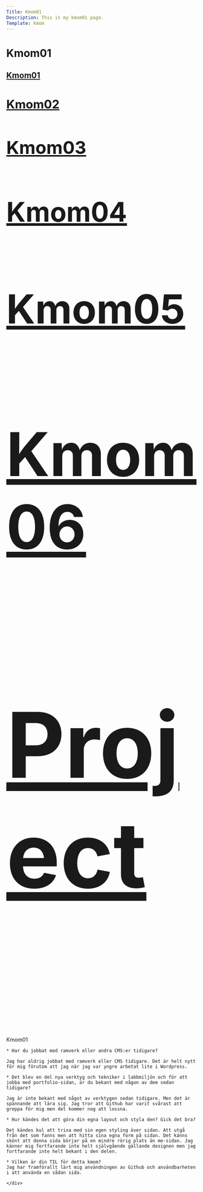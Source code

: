 ```yaml
---
Title: Kmom01
Description: This is my kmom01 page.
Template: kmom
---
```


Kmom01
==========================

<div class="kmom-grid">
    <div class="reportnav-box">
        <a href="kmom01"><h2>Kmom01<h2></a>
        <a href="kmom02"><h2>Kmom02<h2></a>
        <a href="kmom03"><h2>Kmom03<h2></a>
        <a href="kmom04"><h2>Kmom04<h2></a>
        <a href="kmom05"><h2>Kmom05<h2></a>
        <a href="kmom06"><h2>Kmom06<h2></a>
        <a href="kmom10"><h2>Project<h2></a>
    </div>
    <div class="report-box">
    <p>Kmom01<p>

    * Har du jobbat med ramverk eller andra CMS:er tidigare?

    Jag har aldrig jobbat med ramverk eller CMS tidigare. Det är helt nytt för mig förutom att jag när jag var yngre arbetat lite i Wordpress.

    * Det blev en del nya verktyg och tekniker i labbmiljön och för att jobba med portfolio-sidan, är du bekant med någon av dem sedan tidigare?

    Jag är inte bekant med något av verktygen sedan tidigare. Men det är spännande att lära sig. Jag tror att Github har varit svårast att greppa för mig men det kommer nog att lossna. 

    * Hur kändes det att göra din egna layout och styla den? Gick det bra?

    Det kändes kul att trixa med sin egen styling över sidan. Att utgå från det som fanns men att hitta sina egna form på sidan. Det känns skönt att denna sida börjar på en mindre rörig plats än me-sidan. Jag känner mig fortfarande inte helt självgående gällande designen men jag fortfarande inte helt bekant i den delen. 

    * Vilken är din TIL för detta kmom?
    Jag har framförallt lärt mig användningen av Github och användbarheten i att använda en sådan sida. 

    </div>
</div>